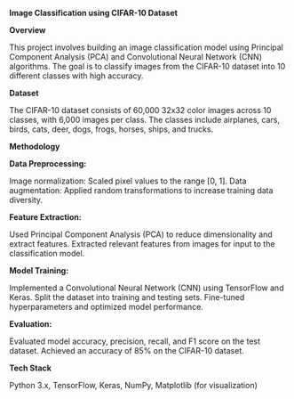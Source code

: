 **Image Classification using CIFAR-10 Dataset**

**Overview**

This project involves building an image classification model using Principal Component Analysis (PCA) and Convolutional Neural Network (CNN) algorithms. The goal is to classify images from the CIFAR-10 dataset into 10 different classes with high accuracy.

**Dataset**

The CIFAR-10 dataset consists of 60,000 32x32 color images across 10 classes, with 6,000 images per class. The classes include airplanes, cars, birds, cats, deer, dogs, frogs, horses, ships, and trucks.

**Methodology**

**Data Preprocessing:**

Image normalization: Scaled pixel values to the range [0, 1].
Data augmentation: Applied random transformations to increase training data diversity.

**Feature Extraction:**

Used Principal Component Analysis (PCA) to reduce dimensionality and extract features.
Extracted relevant features from images for input to the classification model.

**Model Training:**

Implemented a Convolutional Neural Network (CNN) using TensorFlow and Keras.
Split the dataset into training and testing sets.
Fine-tuned hyperparameters and optimized model performance.

**Evaluation:**

Evaluated model accuracy, precision, recall, and F1 score on the test dataset.
Achieved an accuracy of 85% on the CIFAR-10 dataset.

**Tech Stack**

Python 3.x,
TensorFlow,
Keras,
NumPy,
Matplotlib (for visualization)
